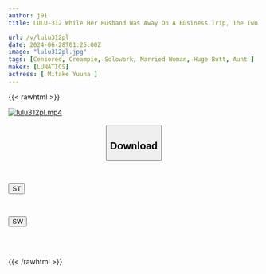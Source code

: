 ```yaml
---
author: j91
title: LULU-312 While Her Husband Was Away On A Business Trip, The Two Of Them Were Alone At Home And Couldn't Resist The Temptation Of Her Lustful Aunt With Her Slippery Ass, So He Slipped His Oily Dick Into Her Big Ass And Made Her Cum Over And Over Again, Cumming Inside Her Like Crazy. Yuuna Mitake

url: /v/lulu312pl
date: 2024-06-28T01:25:00Z
image: "lulu312pl.jpg"
tags: [Censored, Creampie, Solowork, Married Woman, Huge Butt, Aunt	]
maker: [LUNATICS]
actress: [ Mitake Yuuna ]
---
```



{{< rawhtml >}}

<div class="video" data-videoid="V8p9jqOwaBuKvJ2">
    <a href="javascript:;">
        <img src="/v/lulu312pl/lulu312pl.jpg" width="WIDTH" height="HEIGHT" alt="lulu312pl.mp4" loading="lazy">
    </a>
</div>

<script type="text/javascript" src="https://j91.asia/asset/on-demand-st.js"></script>

<br>
  <link rel="stylesheet" href="https://j91.asia/asset/bs5.css">
  
  <center>
  <button class="btn btn-primary" type="button" data-bs-toggle="collapse" data-bs-target=".multi-collapse" aria-expanded="false" aria-controls="multiCollapseExample1 multiCollapseExample2"><h2>Download</h2></button></center>
</p>
<div class="row">
  <div class="col">
    <div class="collapse multi-collapse" id="multiCollapseExample1">
      <div class="card card-body">
	      	      <br>
<div class="buttons">  
<p><a href="/v/lulu312pl/st.html" target="_blank"><button class="btn-hover color-3"><i class="fa fa-download"></i> ST</button></a></p></div>
    </div>
  </div>
</div>
  <div class="col">
    <div class="collapse multi-collapse" id="multiCollapseExample2">
      <div class="card card-body">
	      <br>
<div class="buttons">
<p><a href="/v/lulu312pl/sw.html" target="_blank"><button class="btn-hover color-2"><i class="fa fa-download"></i> SW</button></a></p></div>
<br><br>
      </div>
    </div>
  </div>
</div>

{{< /rawhtml >}}